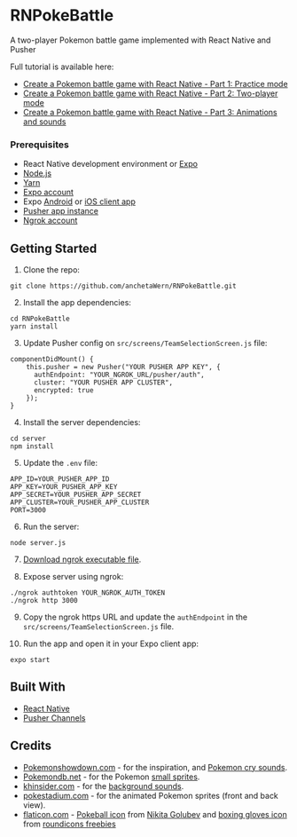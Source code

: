 # RNPokeBattle
A two-player Pokemon battle game implemented with React Native and Pusher

Full tutorial is available here:

- [Create a Pokemon battle game with React Native - Part 1: Practice mode](https://pusher.com/tutorials/pokemon-react-native-part-1)
- [Create a Pokemon battle game with React Native - Part 2: Two-player mode](https://pusher.com/tutorials/pokemon-react-native-part-2)
- [Create a Pokemon battle game with React Native - Part 3: Animations and sounds](https://pusher.com/tutorials/pokemon-react-native-part-3)

### Prerequisites

- React Native development environment or [Expo](https://expo.io/)
- [Node.js](https://nodejs.org/en/)
- [Yarn](https://yarnpkg.com/en/)
- [Expo account](https://expo.io/)
- Expo [Android](https://play.google.com/store/apps/details?id=host.exp.exponent&hl=en) or [iOS client app](https://itunes.apple.com/us/app/expo-client/id982107779?mt=8)
- [Pusher app instance](https://pusher.com)
- [Ngrok account](https://ngrok.com/)


## Getting Started

1. Clone the repo:

```
git clone https://github.com/anchetaWern/RNPokeBattle.git
```

2. Install the app dependencies:

```
cd RNPokeBattle
yarn install
```

3. Update Pusher config on `src/screens/TeamSelectionScreen.js` file:

```
componentDidMount() {
    this.pusher = new Pusher("YOUR PUSHER APP KEY", {
      authEndpoint: "YOUR_NGROK_URL/pusher/auth",
      cluster: "YOUR PUSHER APP CLUSTER",
      encrypted: true
    });
}
```

4. Install the server dependencies:

```
cd server
npm install
```

5. Update the `.env` file:

```
APP_ID=YOUR_PUSHER_APP_ID
APP_KEY=YOUR_PUSHER_APP_KEY
APP_SECRET=YOUR_PUSHER_APP_SECRET
APP_CLUSTER=YOUR_PUSHER_APP_CLUSTER
PORT=3000
```


6. Run the server:

```
node server.js
```

7. [Download ngrok executable file](https://dashboard.ngrok.com/get-started).

8. Expose server using ngrok:


```
./ngrok authtoken YOUR_NGROK_AUTH_TOKEN
./ngrok http 3000
```

9. Copy the ngrok https URL and update the `authEndpoint` in the `src/screens/TeamSelectionScreen.js` file.

10. Run the app and open it in your Expo client app:

```
expo start
```


## Built With

* [React Native](http://facebook.github.io/react-native/)
* [Pusher Channels](https://pusher.com)


## Credits

- [Pokemonshowdown.com](https://pokemonshowdown.com/) - for the inspiration, and [Pokemon cry sounds](https://play.pokemonshowdown.com/audio/cries/).
- [Pokemondb.net](https://pokemondb.net) - for the Pokemon [small sprites](https://pokemondb.net/sprites).
- [khinsider.com](https://downloads.khinsider.com/) - for the [background sounds](https://downloads.khinsider.com/game-soundtracks/album/pokemon-gameboy-sound-collection).
- [pokestadium.com](http://www.pokestadium.com/tools/sprites) - for the animated Pokemon sprites (front and back view).
- [flaticon.com](https://www.flaticon.com) - [Pokeball icon](https://www.flaticon.com/free-icon/pokeball_361998) from [Nikita Golubev](https://www.flaticon.com/authors/nikita-golubev) and [boxing gloves icon](https://www.flaticon.com/free-icon/fist_189013) from [roundicons freebies](https://www.flaticon.com/authors/roundicons-freebies)
